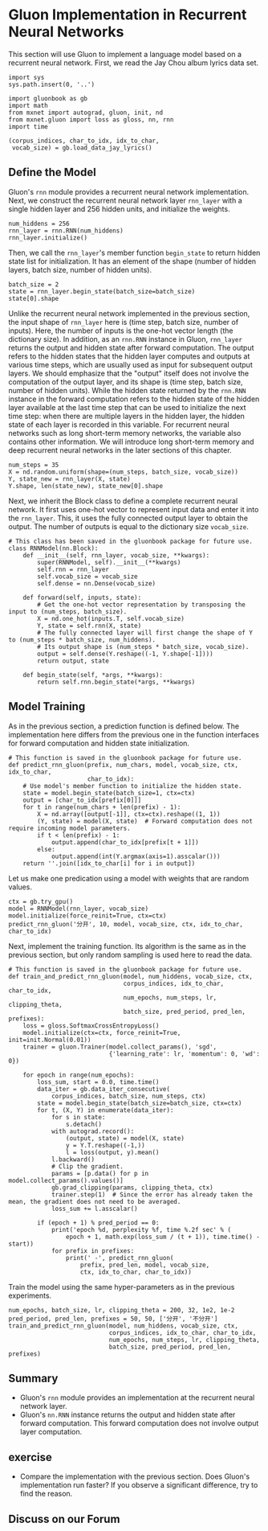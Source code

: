 # Gluon Implementation in Recurrent Neural Networks

This section will use Gluon to implement a language model based on a recurrent neural network. First, we read the Jay Chou album lyrics data set.

```{.python .input  n=1}
import sys
sys.path.insert(0, '..')

import gluonbook as gb
import math
from mxnet import autograd, gluon, init, nd
from mxnet.gluon import loss as gloss, nn, rnn
import time

(corpus_indices, char_to_idx, idx_to_char,
 vocab_size) = gb.load_data_jay_lyrics()
```

## Define the Model

Gluon's `rnn` module provides a recurrent neural network implementation. Next, we construct the recurrent neural network layer `rnn_layer` with a single hidden layer and 256 hidden units, and initialize the weights.

```{.python .input  n=26}
num_hiddens = 256
rnn_layer = rnn.RNN(num_hiddens)
rnn_layer.initialize()
```

Then, we call the `rnn_layer`'s member function `begin_state` to return hidden state list for initialization. It has an element of the shape (number of hidden layers, batch size, number of hidden units).

```{.python .input  n=37}
batch_size = 2
state = rnn_layer.begin_state(batch_size=batch_size)
state[0].shape
```

Unlike the recurrent neural network implemented in the previous section, the input shape of `rnn_layer` here is (time step, batch size, number of inputs). Here, the number of inputs is the one-hot vector length (the dictionary size). In addition, as an `rnn.RNN` instance in Gluon, `rnn_layer` returns the output and hidden state after forward computation. The output refers to the hidden states that the hidden layer computes and outputs at various time steps, which are usually used as input for subsequent output layers. We should emphasize that the "output" itself does not involve the computation of the output layer, and its shape is (time step, batch size, number of hidden units). While the hidden state returned by the `rnn.RNN` instance in the forward computation refers to the hidden state of the hidden layer available at the last time step that can be used to initialize the next time step: when there are multiple layers in the hidden layer, the hidden state of each layer is recorded in this variable. For recurrent neural networks such as long short-term memory networks, the variable also contains other information. We will introduce long short-term memory and deep recurrent neural networks in the later sections of this chapter.

```{.python .input  n=38}
num_steps = 35
X = nd.random.uniform(shape=(num_steps, batch_size, vocab_size))
Y, state_new = rnn_layer(X, state)
Y.shape, len(state_new), state_new[0].shape
```

Next, we inherit the Block class to define a complete recurrent neural network. It first uses one-hot vector to represent input data and enter it into the `rnn_layer`. This, it uses the fully connected output layer to obtain the output. The number of outputs is equal to the dictionary size `vocab_size`.

```{.python .input  n=39}
# This class has been saved in the gluonbook package for future use.
class RNNModel(nn.Block):
    def __init__(self, rnn_layer, vocab_size, **kwargs):
        super(RNNModel, self).__init__(**kwargs)
        self.rnn = rnn_layer
        self.vocab_size = vocab_size
        self.dense = nn.Dense(vocab_size)

    def forward(self, inputs, state):
        # Get the one-hot vector representation by transposing the input to (num_steps, batch_size).
        X = nd.one_hot(inputs.T, self.vocab_size)
        Y, state = self.rnn(X, state)
        # The fully connected layer will first change the shape of Y to (num_steps * batch_size, num_hiddens).
        # Its output shape is (num_steps * batch_size, vocab_size).
        output = self.dense(Y.reshape((-1, Y.shape[-1])))
        return output, state

    def begin_state(self, *args, **kwargs):
        return self.rnn.begin_state(*args, **kwargs)
```

## Model Training

As in the previous section, a prediction function is defined below. The implementation here differs from the previous one in the function interfaces for forward computation and hidden state initialization.

```{.python .input  n=41}
# This function is saved in the gluonbook package for future use.
def predict_rnn_gluon(prefix, num_chars, model, vocab_size, ctx, idx_to_char,
                      char_to_idx):
    # Use model's member function to initialize the hidden state.
    state = model.begin_state(batch_size=1, ctx=ctx)
    output = [char_to_idx[prefix[0]]]
    for t in range(num_chars + len(prefix) - 1):
        X = nd.array([output[-1]], ctx=ctx).reshape((1, 1))
        (Y, state) = model(X, state)  # Forward computation does not require incoming model parameters.
        if t < len(prefix) - 1:
            output.append(char_to_idx[prefix[t + 1]])
        else:
            output.append(int(Y.argmax(axis=1).asscalar()))
    return ''.join([idx_to_char[i] for i in output])
```

Let us make one predication using a model with weights that are random values.

```{.python .input  n=42}
ctx = gb.try_gpu()
model = RNNModel(rnn_layer, vocab_size)
model.initialize(force_reinit=True, ctx=ctx)
predict_rnn_gluon('分开', 10, model, vocab_size, ctx, idx_to_char, char_to_idx)
```

Next, implement the training function. Its algorithm is the same as in the previous section, but only random sampling is used here to read the data.

```{.python .input  n=18}
# This function is saved in the gluonbook package for future use.
def train_and_predict_rnn_gluon(model, num_hiddens, vocab_size, ctx,
                                corpus_indices, idx_to_char, char_to_idx,
                                num_epochs, num_steps, lr, clipping_theta,
                                batch_size, pred_period, pred_len, prefixes):
    loss = gloss.SoftmaxCrossEntropyLoss()
    model.initialize(ctx=ctx, force_reinit=True, init=init.Normal(0.01))
    trainer = gluon.Trainer(model.collect_params(), 'sgd',
                            {'learning_rate': lr, 'momentum': 0, 'wd': 0})

    for epoch in range(num_epochs):
        loss_sum, start = 0.0, time.time()
        data_iter = gb.data_iter_consecutive(
            corpus_indices, batch_size, num_steps, ctx)
        state = model.begin_state(batch_size=batch_size, ctx=ctx)
        for t, (X, Y) in enumerate(data_iter):
            for s in state:
                s.detach()
            with autograd.record():
                (output, state) = model(X, state)
                y = Y.T.reshape((-1,))
                l = loss(output, y).mean()
            l.backward()
            # Clip the gradient.
            params = [p.data() for p in model.collect_params().values()]
            gb.grad_clipping(params, clipping_theta, ctx)
            trainer.step(1)  # Since the error has already taken the mean, the gradient does not need to be averaged.
            loss_sum += l.asscalar()

        if (epoch + 1) % pred_period == 0:
            print('epoch %d, perplexity %f, time %.2f sec' % (
                epoch + 1, math.exp(loss_sum / (t + 1)), time.time() - start))
            for prefix in prefixes:
                print(' -', predict_rnn_gluon(
                    prefix, pred_len, model, vocab_size,
                    ctx, idx_to_char, char_to_idx))
```

Train the model using the same hyper-parameters as in the previous experiments.

```{.python .input  n=19}
num_epochs, batch_size, lr, clipping_theta = 200, 32, 1e2, 1e-2
pred_period, pred_len, prefixes = 50, 50, ['分开', '不分开']
train_and_predict_rnn_gluon(model, num_hiddens, vocab_size, ctx,
                            corpus_indices, idx_to_char, char_to_idx,
                            num_epochs, num_steps, lr, clipping_theta,
                            batch_size, pred_period, pred_len, prefixes)
```

## Summary

* Gluon's `rnn` module provides an implementation at the recurrent neural network layer.
* Gluon's `nn.RNN` instance returns the output and hidden state after forward computation. This forward computation does not involve output layer computation.

## exercise

* Compare the implementation with the previous section. Does Gluon's implementation run faster? If you observe a significant difference, try to find the reason.

## Discuss on our Forum

<div id="discuss" topic_id="23"></div>
